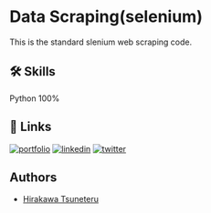 
# Data Scraping(selenium)

This is the standard slenium web scraping code.




## 🛠 Skills
Python 100%


## 🔗 Links
[![portfolio](https://img.shields.io/badge/my_portfolio-000?style=for-the-badge&logo=ko-fi&logoColor=white)](https://a-corradini.webflow.io/)
[![linkedin](https://img.shields.io/badge/linkedin-0A66C2?style=for-the-badge&logo=linkedin&logoColor=white)](https://www.linkedin.com/)
[![twitter](https://img.shields.io/badge/twitter-1DA1F2?style=for-the-badge&logo=twitter&logoColor=white)](https://twitter.com/)


## Authors

- [Hirakawa Tsuneteru](https://www.github.com/hirakawa0215)

